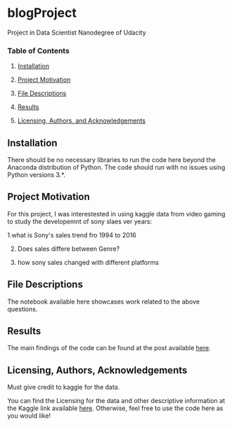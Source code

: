 # blogProject
Project in Data Scientist Nanodegree of Udacity



### Table of Contents



1. [Installation](#installation)

2. [Project Motivation](#motivation)

3. [File Descriptions](#files)

4. [Results](#results)

5. [Licensing, Authors, and Acknowledgements](#licensing)



## Installation <a name="installation"></a>



There should be no necessary libraries to run the code here beyond the Anaconda distribution of Python.  The code should run with no issues using Python versions 3.*.



## Project Motivation<a name="motivation"></a>



For this project, I was interestested in using kaggle data from video gaming to study the developemnt of sony slaes ver years:



1.what is Sony's sales trend fro 1994 to 2016

2. Does sales differe between Genre?

3. how sony sales changed with different platforms



## File Descriptions <a name="files"></a>



The notebook available here showcases work related to the above questions.  



## Results<a name="results"></a>

The main findings of the code can be found at the post available [here](https://medium.com/@nosaiba12/sony-video-games-sales-development-8aa6fa188d6a).


## Licensing, Authors, Acknowledgements<a name="licensing"></a>



Must give credit to kaggle for the data. 

You can find the Licensing for the data and other descriptive information at the Kaggle link available [here](https://www.kaggle.com/gregorut/videogamesales).  Otherwise, feel free to use the code here as you would like! 

